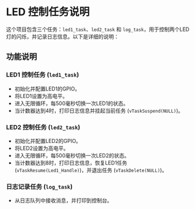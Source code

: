 # LED 控制任务说明

这个项目包含三个任务：`led1_task`、`led2_task` 和 `log_task`，用于控制两个LED灯的闪烁，并记录日志信息。以下是详细的说明：


## 功能说明

### LED1 控制任务 (`led1_task`)

- 初始化并配置LED1的GPIO。
- 将LED1设置为高电平。
- 进入无限循环，每500毫秒切换一次LED1的状态。
- 当计数器达到4时，打印日志信息并挂起当前任务 (`vTaskSuspend(NULL)`)。

### LED2 控制任务 (`led2_task`)

- 初始化并配置LED2的GPIO。
- 将LED2设置为高电平。
- 进入无限循环，每500毫秒切换一次LED2的状态。
- 当计数器达到8时，打印日志信息，恢复LED1任务 (`vTaskResume(Led1_Handle)`)，并退出任务 (`vTaskDelete(NULL)`)。

### 日志记录任务 (`log_task`)

- 从日志队列中接收消息，并打印到控制台。

